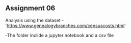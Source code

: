## Assignment 06

Analysis using the dataset - 'https://www.genealogybranches.com/censuscosts.html'

-The folder inclide a jupyter notebook and a csv file
